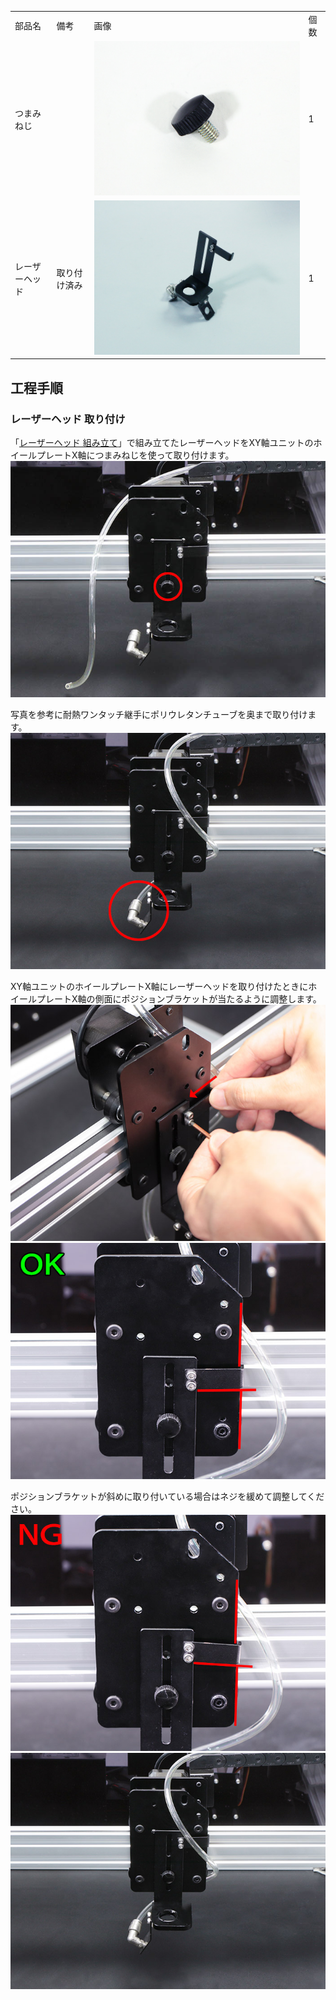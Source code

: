 <table class="packing-list">
    <tbody>
        <tr>
            <td>部品名</td>
            <td>備考</td>
            <td class="packing-img">画像</td>
            <td>個数</td>
        </tr>
        <tr>
            <td>つまみねじ</td>
            <td></td>
            <td><img src="./images/packing/041.jpg" alt="つまみねじ"/></td>
            <td>1</td>
        </tr>
        <tr>
            <td>レーザーヘッド</td>
            <td>取り付け済み</td>
            <td><img src="./images/023/packing/laserhead.jpg" alt="レーザーヘッド"/></td>
            <td>1</td>
        </tr>
    </tbody>
</table>

## 工程手順

### レーザーヘッド 取り付け

「[レーザーヘッド 組み立て](/manual/fabool-laser-ds-ver4-laser-head-assembly/)」で組み立てたレーザーヘッドをXY軸ユニットのホイールプレートX軸につまみねじを使って取り付けます。
<img src="./images/023/000.jpg"/>

写真を参考に耐熱ワンタッチ継手にポリウレタンチューブを奥まで取り付けます。
<img src="./images/023/001.jpg"/>

XY軸ユニットのホイールプレートX軸にレーザーヘッドを取り付けたときにホイールプレートX軸の側面にポジションブラケットが当たるように調整します。
<img src="./images/023/002.jpg"/>
<img src="./images/023/003.jpg"/>

ポジションブラケットが斜めに取り付いている場合はネジを緩めて調整してください。
<img src="./images/023/004.jpg"/>
<img src="./images/023/005.jpg"/>
